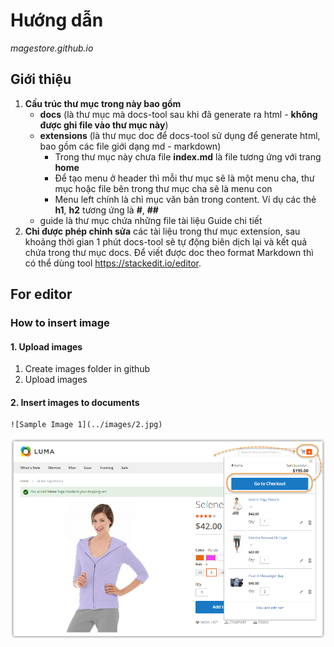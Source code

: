 
# <i class="icon-file"></i> Hướng dẫn
*magestore.github.io*


## Giới thiệu
1. **Cấu trúc thư mục trong này bao gồm**
   - **docs** (là thư mục mà docs-tool sau khi đã generate ra html - **không được ghi file vào thư mục này**) 
   - **extensions** (là thư mục doc để docs-tool sử dụng để generate html, bao gồm các file giới dạng md - markdown)
      + Trong thư mục này chưa file **index.md** là file tương ứng với trang **home**
      + Để tạo menu ở header thì mỗi thư mục sẽ là một menu cha, thư mục hoặc file bên trong thư mục cha sẽ là menu con
      + Menu left chính là chỉ mục văn bản trong content. Ví dụ các thẻ **h1**, **h2** tương ứng là **#**, **##**
   - guide là thư mục chứa những file tài liệu Guide chi tiết
2. **Chỉ được phép chỉnh sửa** các tài liệu trong thư mục extension, sau khoảng thời gian 1 phút docs-tool sẽ tự động biên dịch lại và kết quả chứa trong thư mục docs. Để viết được doc theo format Markdown thì có thể dùng tool https://stackedit.io/editor.

## For editor

### How to insert image

#### 1. Upload images
1. Create images folder in github
2. Upload images

#### 2. Insert images to documents
 
 ```html
 ![Sample Image 1](../images/2.jpg)
 ```
 
![Sample Image 1](extensions/Onestep%20Checkout%20Magento%202/Image/How-to-use/osc2-use-1.png)
